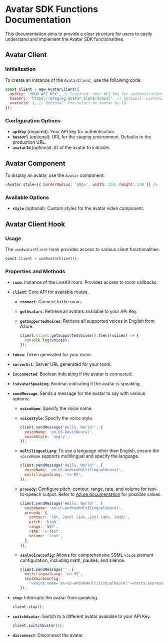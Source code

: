 # Avatar SDK Functions Documentation

This documentation aims to provide a clear structure for users to easily understand and implement the Avatar SDK functionalities.

## Avatar Client

### Initialization

To create an instance of the `AvatarClient`, use the following code:

```javascript
const client = new AvatarClient({
  apiKey: 'YOUR_API_KEY', // Required: Your API key for authentication.
  baseUrl: 'https://staging.avatar.alpha.school', // Optional: Customize base URL for staging (default is the production URL).
  avatarId: 1, // Optional: Pre-select an avatar by ID.
});
```

### Configuration Options

- **`apiKey`** (required): Your API key for authentication.
- **`baseUrl`** (optional): URL for the staging environment. Defaults to the production URL.
- **`avatarId`** (optional): ID of the avatar to initialize.

## Avatar Component

To display an avatar, use the `Avatar` component:

```javascript
<Avatar style={{ borderRadius: '20px', width: 250, height: 250 }} />
```

### Available Options

- **`style`** (optional): Custom styles for the avatar video component.

## Avatar Client Hook

### Usage

The `useAvatarClient` hook provides access to various client functionalities:

```javascript
const client = useAvatarClient();
```

### Properties and Methods

- **`room`**: Instance of the LiveKit room. Provides access to room callbacks.
- **`client`**: Core API for available routes.

  - **`connect`**: Connect to the room.
  - **`getAvatars`**: Retrieve all avatars available to your API Key.
  - **`getSupportedVoices`**: Retrieve all supported voices in English from Azure.

    ```javascript
    client.client.getSupportedVoices().then((voices) => {
      console.log(voices);
    });
    ```

- **`token`**: Token generated for your room.
- **`serverUrl`**: Server URL generated for your room.
- **`isConnected`**: Boolean indicating if the avatar is connected.
- **`isAvatarSpeaking`**: Boolean indicating if the avatar is speaking.
- **`sendMessage`**: Sends a message for the avatar to say with various options:

  - **`voiceName`**: Specify the voice name.
  - **`voiceStyle`**: Specify the voice style.

    ```javascript
    client.sendMessage('Hello, World!', {
      voiceName: 'en-US-DavisNeural',
      voiceStyle: 'angry',
    });
    ```

  - **`multilingualLang`**: To use a language other than English, ensure the `voiceName` supports multilingual and specify the language.

    ```javascript
    client.sendMessage('Hello, World!', {
      voiceName: 'en-US-AndrewMultilingualNeural',
      multilingualLang: 'es-ES',
    });
    ```

  - **`prosody`**: Configure pitch, contour, range, rate, and volume for text-to-speech output. Refer to [Azure documentation](https://learn.microsoft.com/en-us/azure/ai-services/speech-service/speech-synthesis-markup-voice#adjust-prosody) for possible values.

    ```javascript
    client.sendMessage('Hello, World!', {
      voiceName: 'en-US-AndrewMultilingualNeural',
      prosody: {
        contour: '(0%, 20Hz) (10%,-2st) (40%, 10Hz)',
        pitch: 'high',
        range: '50%',
        rate: 'x-fast',
        volume: 'loud',
      },
    });
    ```

  - **`ssmlVoiceConfig`**: Allows for comprehensive SSML `voice` element configuration, including math, pauses, and silence.

    ```javascript
    client.sendMessage('', {
      multilingualLang: 'en-US',
      ssmlVoiceConfig:
        "<voice name='en-US-AndrewMultilingualNeural'><mstts:express-as style='angry'><mstts:viseme type='FacialExpression'>Hello, World!</mstts:viseme></mstts:express-as></voice>",
    });
    ```

- **`stop`**: Interrupts the avatar from speaking.

  ```javascript
  client.stop();
  ```

- **`switchAvatar`**: Switch to a different avatar available to your API Key.

  ```javascript
  client.switchAvatar(2);
  ```

- **`disconnect`**: Disconnect the avatar.
